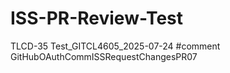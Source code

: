 # ISS-PR-Review-Test

TLCD-35 Test_GITCL4605_2025-07-24 #comment GitHubOAuthCommISSRequestChangesPR07
